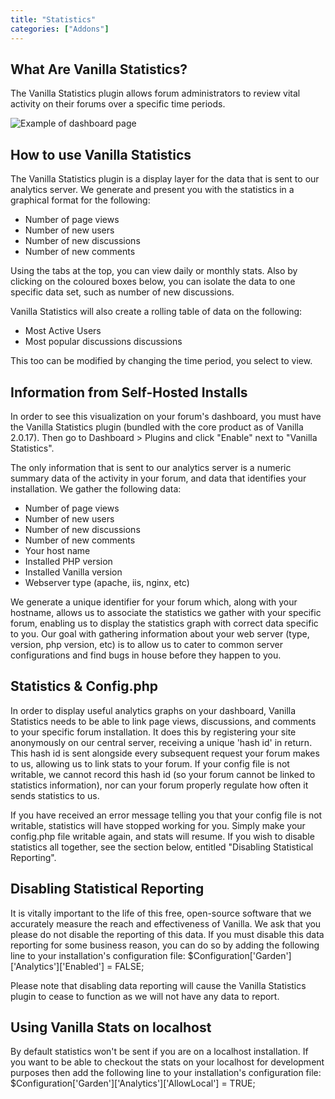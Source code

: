 ```yaml
---
title: "Statistics"
categories: ["Addons"]
---
```


## What Are Vanilla Statistics?

The Vanilla Statistics plugin allows forum administrators to review vital activity on their forums over a specific time periods.

![Example of dashboard page](/images/dashboard.png)


## How to use Vanilla Statistics

The Vanilla Statistics plugin is a display layer for the data that is sent to our analytics server.  We generate and present you with the statistics in a graphical format for the following:

* Number of page views
* Number of new users
* Number of new discussions
* Number of new comments

Using the tabs at the top, you can view daily or monthly stats. Also by clicking on the coloured boxes below, you can isolate the data to one specific data set, such as number of new discussions.

Vanilla Statistics will also create a rolling table of data on the following:

* Most Active Users
* Most popular discussions discussions

This too can be modified by changing the time period, you select to view.

## Information from Self-Hosted Installs 

In order to see this visualization on your forum's dashboard, you must have the Vanilla Statistics plugin (bundled with the core product as of Vanilla 2.0.17). Then go to Dashboard > Plugins and click "Enable" next to "Vanilla Statistics".

The only information that is sent to our analytics server is a numeric summary data of the activity in your forum, and data that identifies your installation. We gather the following data:
* Number of page views
* Number of new users
* Number of new discussions
* Number of new comments
* Your host name
* Installed PHP version
* Installed Vanilla version
* Webserver type (apache, iis, nginx, etc)

We generate a unique identifier for your forum which, along with your hostname, allows us to associate the statistics we gather with your specific forum, enabling us to display the statistics graph with correct data specific to you. Our goal with gathering information about your web server (type, version, php version, etc) is to allow us to cater to common server configurations and find bugs in house before they happen to you.

## Statistics & Config.php

In order to display useful analytics graphs on your dashboard, Vanilla Statistics needs to be able to link page views, discussions, and comments to your specific forum installation. It does this by registering your site anonymously on our central server, receiving a unique 'hash id' in return. This hash id is sent alongside every subsequent request your forum makes to us, allowing us to link stats to your forum. If your config file is not writable, we cannot record this hash id (so your forum cannot be linked to statistics information), nor can your forum properly regulate how often it sends statistics to us.

If you have received an error message telling you that your config file is not writable, statistics will have stopped working for you. Simply make your config.php file writable again, and stats will resume. If you wish to disable statistics all together, see the section below, entitled "Disabling Statistical Reporting".

## Disabling Statistical Reporting

It is vitally important to the life of this free, open-source software that we accurately measure the reach and effectiveness of Vanilla. We ask that you please do not disable the reporting of this data. If you must disable this data reporting for some business reason, you can do so by adding the following line to your installation's configuration file: $Configuration['Garden']['Analytics']['Enabled'] = FALSE; 

Please note that disabling data reporting will cause the Vanilla Statistics plugin to cease to function as we will not have any data to report.

## Using Vanilla Stats on localhost

By default statistics won't be sent if you are on a localhost installation. If you want to be able to checkout the stats on your localhost for development purposes then add the following line to your installation's configuration file:  $Configuration['Garden']['Analytics']['AllowLocal'] = TRUE;
